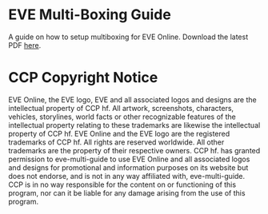 # EVE Multi-Boxing Guide
A guide on how to setup multiboxing for EVE Online. Download the latest PDF [here](https://github.com/AckbadP/eve-multi-guide/releases).

# CCP Copyright Notice
EVE Online, the EVE logo, EVE and all associated logos and designs are the intellectual property of CCP hf. All artwork, screenshots, characters, vehicles, storylines, world facts or other recognizable features of the intellectual property relating to these trademarks are likewise the intellectual property of CCP hf. EVE Online and the EVE logo are the registered trademarks of CCP hf. All rights are reserved worldwide. All other trademarks are the property of their respective owners. CCP hf. has granted permission to eve-multi-guide to use EVE Online and all associated logos and designs for promotional and information purposes on its website but does not endorse, and is not in any way affiliated with, eve-multi-guide. CCP is in no way responsible for the content on or functioning of this program, nor can it be liable for any damage arising from the use of this program.
